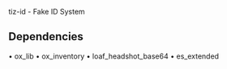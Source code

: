 tiz-id - Fake ID System

## Dependencies
• ox_lib
• ox_inventory
• loaf_headshot_base64
• es_extended
